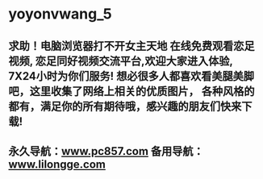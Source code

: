 # yoyonvwang_5
求助！电脑浏览器打不开女主天地
在线免费观看恋足视频,
恋足同好视频交流平台,欢迎大家进入体验, 7X24小时为你们服务!
想必很多人都喜欢看美腿美脚吧，这里收集了网络上相关的优质图片，
各种风格的都有，满足你的所有期待哦，感兴趣的朋友们快来下载!
----------------------------
永久导航：www.pc857.com
备用导航：www.lilongge.com
-------------------------------
